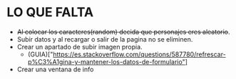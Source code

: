 # LO QUE FALTA
  - <del>Al colocar los caracteres(random) decida que personajes eres aleatorio</del>.
  - Subir datos y al recargar o salir de la pagina no se eliminen.
  - Crear un apartado de subir imagen propia.
    - (GUIA)["https://es.stackoverflow.com/questions/587780/refrescar-p%C3%A1gina-y-mantener-los-datos-de-formulario"]
  - Crear una ventana de info

